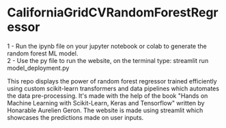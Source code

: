 # CaliforniaGridCVRandomForestRegressor

1 - Run the ipynb file on your jupyter notebook or colab to generate the random forest ML model. <br>
2 - Use the py file to run the website, on the terminal type: 
  streamlit run model_deployment.py

This repo displays the power of random forest regressor trained efficiently using custom scikit-learn transformers and data pipelines which automates the data pre-processing. It's made with the help of the book "Hands on Machine Learning with Scikit-Learn, Keras and Tensorflow" written by Honarable Aurelien Geron.
The website is made using streamlit which showcases the predictions made on user inputs.
